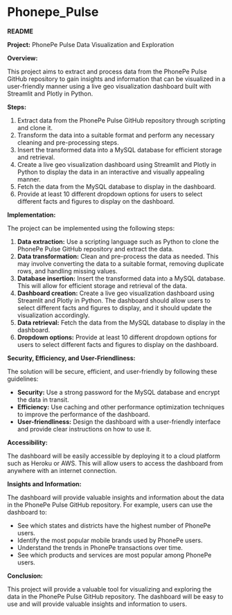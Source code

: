 # Phonepe_Pulse

**README**

**Project:** PhonePe Pulse Data Visualization and Exploration

**Overview:**

This project aims to extract and process data from the PhonePe Pulse GitHub repository to gain insights and information that can be visualized in a user-friendly manner using a live geo visualization dashboard built with Streamlit and Plotly in Python.

**Steps:**

1. Extract data from the PhonePe Pulse GitHub repository through scripting and clone it.
2. Transform the data into a suitable format and perform any necessary cleaning and pre-processing steps.
3. Insert the transformed data into a MySQL database for efficient storage and retrieval.
4. Create a live geo visualization dashboard using Streamlit and Plotly in Python to display the data in an interactive and visually appealing manner.
5. Fetch the data from the MySQL database to display in the dashboard.
6. Provide at least 10 different dropdown options for users to select different facts and figures to display on the dashboard.

**Implementation:**

The project can be implemented using the following steps:

1. **Data extraction:** Use a scripting language such as Python to clone the PhonePe Pulse GitHub repository and extract the data.
2. **Data transformation:** Clean and pre-process the data as needed. This may involve converting the data to a suitable format, removing duplicate rows, and handling missing values.
3. **Database insertion:** Insert the transformed data into a MySQL database. This will allow for efficient storage and retrieval of the data.
4. **Dashboard creation:** Create a live geo visualization dashboard using Streamlit and Plotly in Python. The dashboard should allow users to select different facts and figures to display, and it should update the visualization accordingly.
5. **Data retrieval:** Fetch the data from the MySQL database to display in the dashboard.
6. **Dropdown options:** Provide at least 10 different dropdown options for users to select different facts and figures to display on the dashboard.

**Security, Efficiency, and User-Friendliness:**

The solution will be secure, efficient, and user-friendly by following these guidelines:

* **Security:** Use a strong password for the MySQL database and encrypt the data in transit.
* **Efficiency:** Use caching and other performance optimization techniques to improve the performance of the dashboard.
* **User-friendliness:** Design the dashboard with a user-friendly interface and provide clear instructions on how to use it.

**Accessibility:**

The dashboard will be easily accessible by deploying it to a cloud platform such as Heroku or AWS. This will allow users to access the dashboard from anywhere with an internet connection.

**Insights and Information:**

The dashboard will provide valuable insights and information about the data in the PhonePe Pulse GitHub repository. For example, users can use the dashboard to:

* See which states and districts have the highest number of PhonePe users.
* Identify the most popular mobile brands used by PhonePe users.
* Understand the trends in PhonePe transactions over time.
* See which products and services are most popular among PhonePe users.

**Conclusion:**

This project will provide a valuable tool for visualizing and exploring the data in the PhonePe Pulse GitHub repository. The dashboard will be easy to use and will provide valuable insights and information to users.
